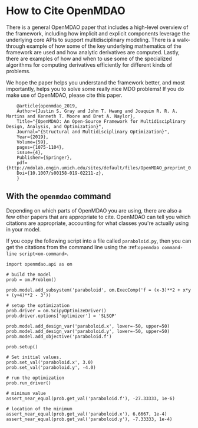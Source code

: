 # How to Cite OpenMDAO

There is a general OpenMDAO paper that includes a high-level overview of the framework,
including how implicit and explicit components leverage the underlying core APIs to support multidisciplinary modeling.
There is a walk-through example of how some of the key underlying mathematics of the framework are used and how analytic derivatives are computed.
Lastly, there are  examples of how and when to use some of the specialized algorithms for computing derivatives efficiently for different kinds of problems.

We hope the paper helps you understand the framework better, and most importantly,
helps you to solve some really nice MDO problems! If you do make use of OpenMDAO, please cite this paper.

```
    @article{openmdao_2019,
    Author={Justin S. Gray and John T. Hwang and Joaquim R. R. A. Martins and Kenneth T. Moore and Bret A. Naylor},
    Title="{OpenMDAO: An Open-Source Framework for Multidisciplinary Design, Analysis, and Optimization}",
    Journal="{Structural and Multidisciplinary Optimization}",
    Year={2019},
    Volume={59},
    pages={1075-1104},
    issue={4},
    Publisher={Springer},
    pdf={http://mdolab.engin.umich.edu/sites/default/files/OpenMDAO_preprint_0.pdf},
    Doi={10.1007/s00158-019-02211-z},
    }
```

##  With the `openmdao` command

Depending on which parts of OpenMDAO you are using, there are also a few other papers that are appropriate to cite.
OpenMDAO can tell you which citations are appropriate, accounting for what classes you're actually using in your model.

If you copy the following script into a file called `paraboloid.py`,
then you can get the citations from the command line using the :ref:`openmdao command-line script<om-command>`.

```{code-cell} python3
import openmdao.api as om

# build the model
prob = om.Problem()

prob.model.add_subsystem('paraboloid', om.ExecComp('f = (x-3)**2 + x*y + (y+4)**2 - 3'))

# setup the optimization
prob.driver = om.ScipyOptimizeDriver()
prob.driver.options['optimizer'] = 'SLSQP'

prob.model.add_design_var('paraboloid.x', lower=-50, upper=50)
prob.model.add_design_var('paraboloid.y', lower=-50, upper=50)
prob.model.add_objective('paraboloid.f')

prob.setup()

# Set initial values.
prob.set_val('paraboloid.x', 3.0)
prob.set_val('paraboloid.y', -4.0)

# run the optimization
prob.run_driver()

# minimum value
assert_near_equal(prob.get_val('paraboloid.f'), -27.33333, 1e-6)

# location of the minimum
assert_near_equal(prob.get_val('paraboloid.x'), 6.6667, 1e-4)
assert_near_equal(prob.get_val('paraboloid.y'), -7.33333, 1e-4)
```

